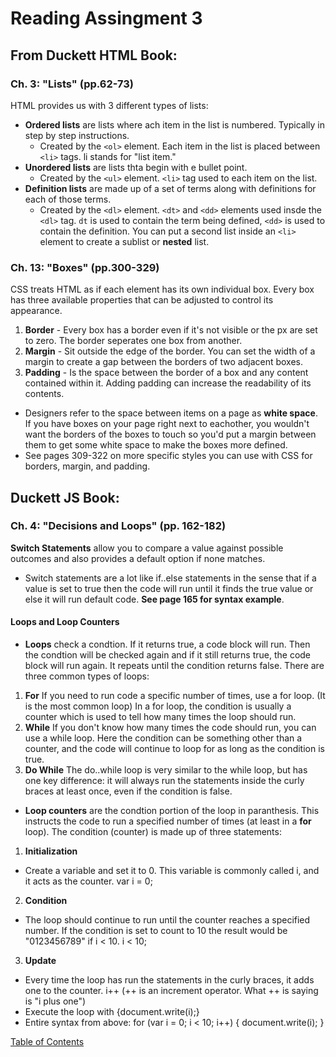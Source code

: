 # Reading Assingment 3

## From Duckett HTML Book:

### Ch. 3: "Lists" (pp.62-73)

HTML provides us with 3 different types of lists:
- **Ordered lists** are lists where ach item in the list is numbered. Typically in step by step instructions.
  - Created by the ```<ol>``` element. Each item in the list is placed between ```<li>``` tags. li stands for "list item."
- **Unordered lists** are lists thta begin with e bullet point.
  - Created by the ```<ul>``` element. ```<li>``` tag used to each item on the list.
- **Definition lists** are made up of a set of terms along with definitions for each of those terms.
  - Created by the ```<dl>``` element. ```<dt>``` and ```<dd>``` elements used insde the ```<dl>``` tag. ```dt``` is used to contain the term being defined, ```<dd>``` is used to contain the definition.
You can put a second list inside an ```<li>``` element to create a sublist or **nested** list.

### Ch. 13: "Boxes" (pp.300-329)

CSS treats HTML as if each element has its own individual box. Every box has three available properties that can be adjusted to control its appearance. 
  1. **Border** - Every box has a border even if it's not visible or the px are set to zero. The border seperates one box from another.
  1. **Margin** - Sit outside the edge of the border. You can set the width of a margin to create a gap between the borders of two adjacent boxes.
  1. **Padding** - Is the space between the border of a box and any content contained within it. Adding padding can increase the readability of its contents.
  - Designers refer to the space between items on a page as **white space**. If you have boxes on your page right next to eachother, you wouldn't want the borders of the boxes to touch so you'd put a margin between them to get some white space to make the boxes more defined. 
  - See pages 309-322 on more specific styles you can use with CSS for borders, margin, and padding. 

## Duckett JS Book:

### Ch. 4: "Decisions and Loops" (pp. 162-182)

**Switch Statements** allow you to compare a value against possible outcomes and also provides a default option if none matches.
- Switch statements are a lot like if..else statements in the sense that if a value is set to true then the code will run until it finds the true value or else it will run default code. **See page 165 for syntax example**.

#### Loops and Loop Counters

- **Loops** check a condtion. If it returns true, a code block will run. Then the condtion will be checked again and if it still returns true, the code block will run again. It repeats until the condition returns false. There are three common types of loops:
1. **For**
  If you need to run code a specific number of times, use a for loop. (It is the most common loop) In a for loop, the condition is usually a counter which is used to tell how many times the loop should run.
1. **While**
  If you don't know how many times the code should run, you can use a while loop. Here the condition can be something other than a counter, and the code will continue to loop for as long as the condition is true.
1. **Do While**
  The do..while loop is very similar to the while loop, but has one key difference: it will always run the statements inside the curly braces at least once, even if the condition is false. 
- **Loop counters** are the condtion portion of the loop in paranthesis. This instructs the code to run a specified number of times (at least in a **for** loop). The condition (counter) is made up of three statements:
1. **Initialization**
  - Create a variable and set it to 0. This variable is commonly called i, and it acts as the counter. 
  var i = 0;
2. **Condition**
  - The loop should continue to run until the counter reaches a specified number. If the condition is set to count to 10 the result would be "0123456789" if i < 10.
  i < 10;
3. **Update**
  - Every time the loop has run the statements in the curly braces, it adds one to the counter.
  i++ (++ is an increment operator. What ++ is saying is "i plus one")
- Execute the loop with {document.write(i);}
- Entire syntax from above:
for (var i = 0; i < 10; i++) {
  document.write(i);
}
      
[Table of Contents](README.md)